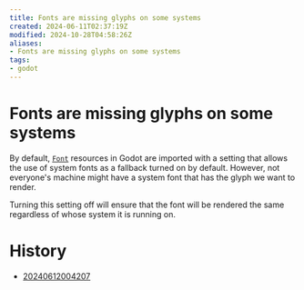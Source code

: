 ```yaml
---
title: Fonts are missing glyphs on some systems
created: 2024-06-11T02:37:19Z
modified: 2024-10-28T04:58:26Z
aliases:
- Fonts are missing glyphs on some systems
tags:
- godot
---
```


# Fonts are missing glyphs on some systems

 By default, [`Font`](godot-font.md) resources in Godot are imported with a setting that allows the use of system fonts as a fallback turned on by default. However, not everyone's machine might have a system font that has the glyph we want to render.

Turning this setting off will ensure that the font will be rendered the same regardless of whose system it is running on.

# History

- [20240612004207](../entries/20240612004207.md)
